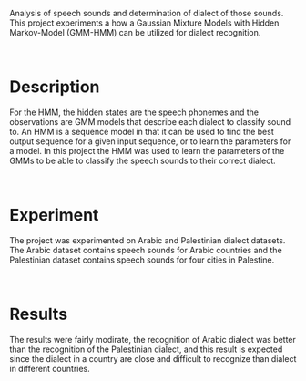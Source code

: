 Analysis of speech sounds and determination of dialect of those sounds. This project experiments
a how a Gaussian Mixture Models with Hidden Markov-Model (GMM-HMM) can be utilized for dialect
recognition.

<br />

# Description
For the HMM, the hidden states are the speech phonemes and the observations are GMM models
that describe each dialect to classify sound to. An HMM is a sequence model in that it can
be used to find the best output sequence for a given input sequence, or to learn the parameters
for a model. In this project the HMM was used to learn the parameters of the GMMs to be able to
classify the speech sounds to their correct dialect.

<br />

# Experiment
The project was experimented on Arabic and Palestinian dialect datasets. The Arabic dataset contains
speech sounds for Arabic countries and the Palestinian dataset contains speech sounds for four cities
in Palestine.

<br />

# Results
The results were fairly modirate, the recognition of Arabic dialect was better than the recognition
of the Palestinian dialect, and this result is expected since the dialect in a country are close
and difficult to recognize than dialect in different countries.
